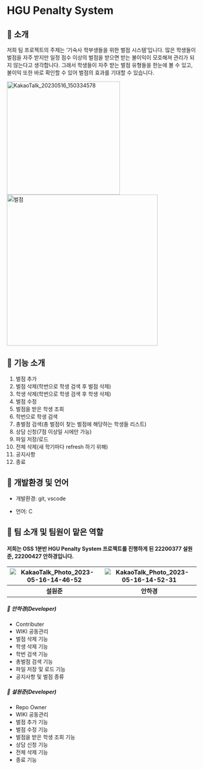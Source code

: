 # HGU Penalty System

## 🧩 소개
저희 팀 프로젝트의 주제는 ‘기숙사 학부생들을 위한 벌점 시스템’입니다. 
많은 학생들이 벌점을 자주 받지만 일정 점수 이상의 벌점을 받으면 받는 불이익이 모호해져 관리가 되지 않는다고 생각합니다. 그래서 학생들이 자주 받는 벌점 유형들을 한눈에 볼 수 있고, 불이익 또한 바로 확인할 수 있어 벌점의 효과를 기대할 수 있습니다.

<img width="300" alt="KakaoTalk_20230516_150334578" src="https://github.com/wonjunseol/OSS_TeamProject/assets/128044721/da75e4ab-51e7-478a-b725-8ead24c0a1be"> <img width="400" alt="벌점" src="https://github.com/wonjunseol/OSS_TeamProject/assets/128044721/c3dd6a6d-0825-4553-b8d9-d4d7adb3a7f8">

## 🧩 기능 소개
1. 벌점 추가
2. 벌점 삭제(학번으로 학생 검색 후 벌점 삭제)
3. 학생 삭제(학번으로 학생 검색 후 학생 삭제)
4. 벌점 수정
5. 벌점을 받은 학생 조회
6. 학번으로 학생 검색
7. 총벌점 검색(총 벌점이 찾는 벌점에 해당하는 학생들 리스트)
8. 상담 신청(7점 이상일 시에만 가능)
9. 파일 저장/로드
10. 전체 삭제(새 학기마다 refresh 하기 위해)
11. 공지사항 
12. 종료

## 🧩 개발환경 및 언어
- 개발환경: git, vscode

- 언어: C

## 🧩 팀 소개 및 팀원이 맡은 역할
#### 저희는 OSS 1분반 HGU Penalty System 프로젝트를 진행하게 된 22200377 설원준, 22200427 안하경입니다. 

| ![KakaoTalk_Photo_2023-05-16-14-46-52](https://github.com/wonjunseol/OSS_TeamProject/assets/130718201/160b741e-98c6-40d3-91f7-3bccf4edca03) | ![KakaoTalk_Photo_2023-05-16-14-52-31](https://github.com/wonjunseol/OSS_TeamProject/assets/130718201/bbad68bc-23d7-45bb-a9fe-a4a0aea21a64) | 
| :--------------------------------------: | :-----------------------------------: | 
|             **설원준**              |            **안하경**            |        

##### 🧩 안하경(Developer)
- Contributer
- WIKI 공동관리
- 벌점 삭제 기능
- 학생 삭제 기능
- 학번 검색 기능
- 총벌점 검색 기능
- 파일 저장 및 로드 기능
- 공지사항 및 벌점 종류

##### 🧩 설원준(Developer)
- Repo Owner
- WIKI 공동관리
- 벌점 추가 기능
- 벌점 수정 기능
- 벌점을 받은 학생 조회 기능
- 상담 신청 기능
- 전체 삭제 기능
- 종료 기능

